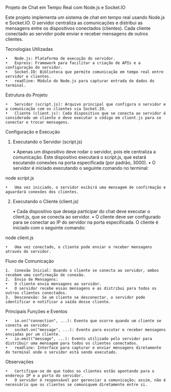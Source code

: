 Projeto de Chat em Tempo Real com Node.js e Socket.IO

Este projeto implementa um sistema de chat em tempo real usando Node.js e Socket.IO. O servidor centraliza as comunicações e distribui as mensagens entre os dispositivos conectados (clientes). Cada cliente conectado ao servidor pode enviar e receber mensagens de outros clientes.

Tecnologias Utilizadas

	•	Node.js: Plataforma de execução do servidor.
	•	Express: Framework para facilitar a criação de APIs e a configuração do servidor.
	•	Socket.IO: Biblioteca que permite comunicação em tempo real entre servidor e clientes.
	•	readline: Módulo do Node.js para capturar entrada de dados do terminal.

Estrutura do Projeto

	•	Servidor (script.js): Arquivo principal que configura o servidor e a comunicação com os clientes via Socket.IO.
	•	Cliente (client.js): Cada dispositivo que se conecta ao servidor é considerado um cliente e deve executar o código em client.js para se conectar e trocar mensagens.

Configuração e Execução

1. Executando o Servidor (script.js)

	•	Apenas um dispositivo deve rodar o servidor, pois ele centraliza a comunicação. Este dispositivo executará o script.js, que estará escutando conexões na porta especificada (por padrão, 3000).
	•	O servidor é iniciado executando o seguinte comando no terminal:

node script.js


	•	Uma vez iniciado, o servidor exibirá uma mensagem de confirmação e aguardará conexões dos clientes.

2. Executando o Cliente (client.js)

	•	Cada dispositivo que deseja participar do chat deve executar o client.js, que se conecta ao servidor.
	•	O cliente deve ser configurado para se conectar ao IP do servidor na porta especificada. O cliente é iniciado com o seguinte comando:

node client.js


	•	Uma vez conectado, o cliente pode enviar e receber mensagens através do servidor.

Fluxo de Comunicação

	1.	Conexão Inicial: Quando o cliente se conecta ao servidor, ambos recebem uma confirmação de conexão.
	2.	Envio de Mensagens:
	•	O cliente envia mensagens ao servidor.
	•	O servidor recebe essas mensagens e as distribui para todos os outros clientes conectados.
	3.	Desconexão: Se um cliente se desconectar, o servidor pode identificar e notificar a saída desse cliente.

Principais Funções e Eventos

	•	io.on("connection", ...): Evento que ocorre quando um cliente se conecta ao servidor.
	•	socket.on("message", ...): Evento para escutar e receber mensagens enviadas por um cliente.
	•	io.emit("message", ...): Evento utilizado pelo servidor para distribuir uma mensagem para todos os clientes conectados.
	•	readline: Interface para capturar e enviar mensagens diretamente do terminal onde o servidor está sendo executado.

Observações

	•	Certifique-se de que todos os clientes estão apontando para o endereço IP e a porta do servidor.
	•	O servidor é responsável por gerenciar a comunicação; assim, não é necessário que os clientes se comuniquem diretamente entre si.